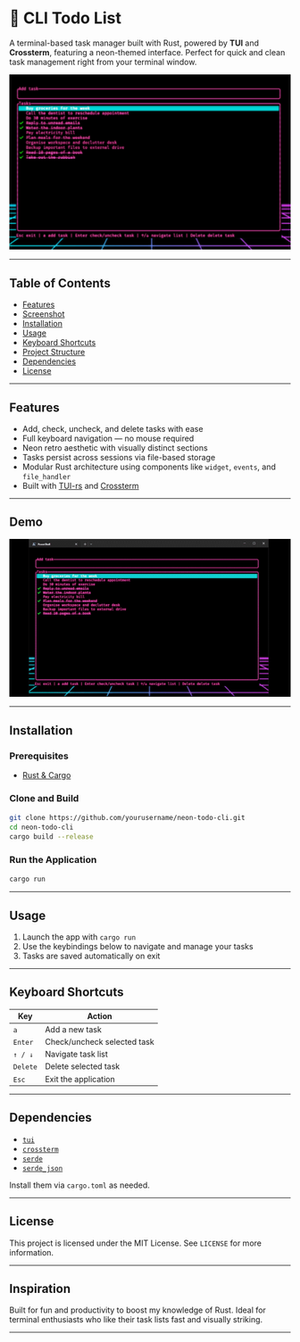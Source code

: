 # 📝 CLI Todo List

A terminal-based task manager built with Rust, powered by **TUI** and **Crossterm**, featuring a neon-themed interface. Perfect for quick and clean task management right from your terminal window.

![CLI Todo](./screenshots/preview.png)

---

## Table of Contents

- [Features](#features)
- [Screenshot](#screenshot)
- [Installation](#installation)
- [Usage](#usage)
- [Keyboard Shortcuts](#keyboard-shortcuts)
- [Project Structure](#project-structure)
- [Dependencies](#dependencies)
- [License](#license)

---

## Features

- Add, check, uncheck, and delete tasks with ease
- Full keyboard navigation — no mouse required
- Neon retro aesthetic with visually distinct sections
- Tasks persist across sessions via file-based storage
- Modular Rust architecture using components like `widget`, `events`, and `file_handler`
- Built with [TUI-rs](https://github.com/fdehau/tui-rs) and [Crossterm](https://github.com/crossterm-rs/crossterm)

---

## Demo

![Preview](./screenshots/demo.gif)

---

## Installation

### Prerequisites

- [Rust & Cargo](https://www.rust-lang.org/tools/install)

### Clone and Build

```bash
git clone https://github.com/yourusername/neon-todo-cli.git
cd neon-todo-cli
cargo build --release
```

### Run the Application

```bash
cargo run
```

---

## Usage

1. Launch the app with `cargo run`
2. Use the keybindings below to navigate and manage your tasks
3. Tasks are saved automatically on exit

---

## Keyboard Shortcuts

| Key        | Action                     |
|------------|----------------------------|
| `a`        | Add a new task             |
| `Enter`    | Check/uncheck selected task |
| `↑ / ↓`    | Navigate task list         |
| `Delete`   | Delete selected task       |
| `Esc`      | Exit the application       |


---

## Dependencies

- [`tui`](https://crates.io/crates/tui)
- [`crossterm`](https://crates.io/crates/crossterm)
- [`serde`](https://crates.io/crates/serde)
- [`serde_json`](https://crates.io/crates/serde_json)

Install them via `cargo.toml` as needed.

---

## License

This project is licensed under the MIT License. See `LICENSE` for more information.

---

## Inspiration

Built for fun and productivity to boost my knowledge of Rust. Ideal for terminal enthusiasts who like their task lists fast and visually striking.

---
